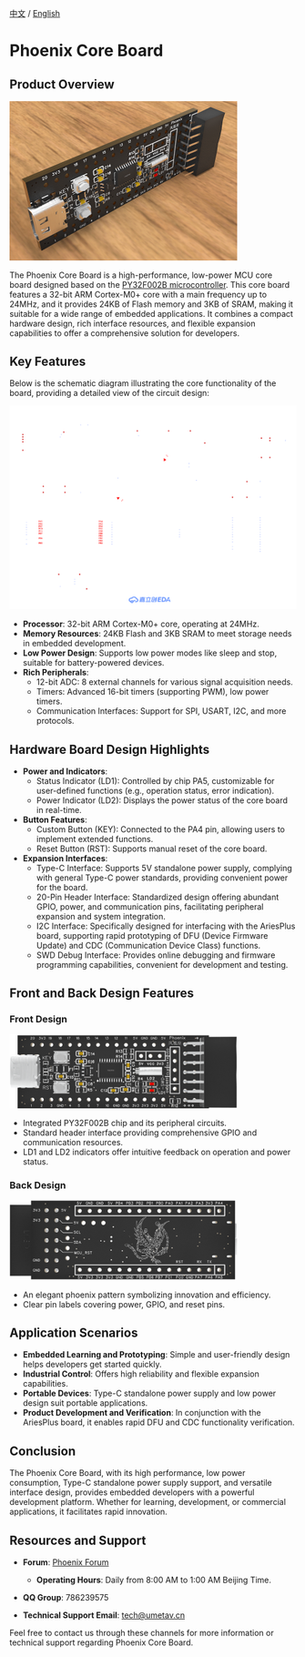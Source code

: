 [中文](https://github.com/WeCanSTU/Phoenix/blob/main/README_CN.md) / [English](https://github.com/WeCanSTU/Phoenix/blob/main/README.md)

# Phoenix Core Board

## Product Overview
<img src="./resources/overview.png" alt="Overview" width="400"/>

The Phoenix Core Board is a high-performance, low-power MCU core board designed based on the [PY32F002B microcontroller](https://py32.org/en/mcu/PY32F002Bxx.html). This core board features a 32-bit ARM Cortex-M0+ core with a main frequency up to 24MHz, and it provides 24KB of Flash memory and 3KB of SRAM, making it suitable for a wide range of embedded applications. It combines a compact hardware design, rich interface resources, and flexible expansion capabilities to offer a comprehensive solution for developers.

## Key Features
Below is the schematic diagram illustrating the core functionality of the board, providing a detailed view of the circuit design:

<img src="./hardware/Phoenix_SCH.svg" alt="Schematic Diagram" width="600"/>

- **Processor**: 32-bit ARM Cortex-M0+ core, operating at 24MHz.
- **Memory Resources**: 24KB Flash and 3KB SRAM to meet storage needs in embedded development.
- **Low Power Design**: Supports low power modes like sleep and stop, suitable for battery-powered devices.
- **Rich Peripherals**:
  - 12-bit ADC: 8 external channels for various signal acquisition needs.
  - Timers: Advanced 16-bit timers (supporting PWM), low power timers.
  - Communication Interfaces: Support for SPI, USART, I2C, and more protocols.

## Hardware Board Design Highlights

- **Power and Indicators**:
  - Status Indicator (LD1): Controlled by chip PA5, customizable for user-defined functions (e.g., operation status, error indication).
  - Power Indicator (LD2): Displays the power status of the core board in real-time.
- **Button Features**:
  - Custom Button (KEY): Connected to the PA4 pin, allowing users to implement extended functions.
  - Reset Button (RST): Supports manual reset of the core board.
- **Expansion Interfaces**:
  - Type-C Interface: Supports 5V standalone power supply, complying with general Type-C power standards, providing convenient power for the board.
  - 20-Pin Header Interface: Standardized design offering abundant GPIO, power, and communication pins, facilitating peripheral expansion and system integration.
  - I2C Interface: Specifically designed for interfacing with the AriesPlus board, supporting rapid prototyping of DFU (Device Firmware Update) and CDC (Communication Device Class) functions.
  - SWD Debug Interface: Provides online debugging and firmware programming capabilities, convenient for development and testing.

## Front and Back Design Features

### Front Design
<img src="./resources/front.png" alt="Front Design" width="400"/>

- Integrated PY32F002B chip and its peripheral circuits.
- Standard header interface providing comprehensive GPIO and communication resources.
- LD1 and LD2 indicators offer intuitive feedback on operation and power status.

### Back Design
<img src="./resources/back.png" alt="Back Design" width="400"/>

- An elegant phoenix pattern symbolizing innovation and efficiency.
- Clear pin labels covering power, GPIO, and reset pins.

## Application Scenarios

- **Embedded Learning and Prototyping**: Simple and user-friendly design helps developers get started quickly.
- **Industrial Control**: Offers high reliability and flexible expansion capabilities.
- **Portable Devices**: Type-C standalone power supply and low power design suit portable applications.
- **Product Development and Verification**: In conjunction with the AriesPlus board, it enables rapid DFU and CDC functionality verification.

## Conclusion

The Phoenix Core Board, with its high performance, low power consumption, Type-C standalone power supply support, and versatile interface design, provides embedded developers with a powerful development platform. Whether for learning, development, or commercial applications, it facilitates rapid innovation.


## Resources and Support

- **Forum**: [Phoenix Forum](https://forum.umetav.cn/t/phoenix)
  - **Operating Hours**: Daily from 8:00 AM to 1:00 AM Beijing Time.
  
- **QQ Group**: 786239575

- **Technical Support Email**: [tech@umetav.cn](mailto:tech@umetav.cn)

Feel free to contact us through these channels for more information or technical support regarding Phoenix Core Board.

